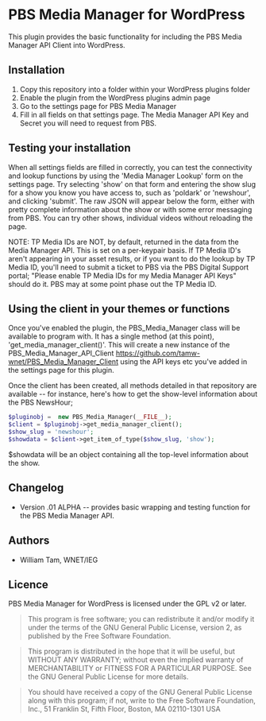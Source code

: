 # PBS Media Manager for WordPress

This plugin provides the basic functionality for including the PBS Media Manager API Client into WordPress.   

## Installation
1. Copy this repository into a folder within your WordPress plugins folder
2. Enable the plugin from the WordPress plugins admin page
3. Go to the settings page for PBS Media Manager 
4. Fill in all fields on that settings page.  The Media Manager API Key and Secret you will need to request from PBS.

## Testing your installation
When all settings fields are filled in correctly, you can test the connectivity and lookup functions by using the 'Media Manager Lookup' form on the settings page.   Try selecting 'show' on that form and entering the show slug for a show you know you have access to, such as 'poldark' or 'newshour', and clicking 'submit'.  The raw JSON will appear below the form, either with pretty complete information about the show or with some error messaging from PBS.  You can try other shows, individual videos without reloading the page.  

NOTE: TP Media IDs are NOT, by default, returned in the data from the Media Manager API.  This is set on a per-keypair basis.  If TP Media ID's aren't appearing in your asset results, or if you want to do the lookup by TP Media ID, you'll need to submit a ticket to PBS via the PBS Digital Support portal; "Please enable TP Media IDs for my Media Manager API Keys" should do it.   PBS may at some point phase out the TP Media ID.

## Using the client in your themes or functions
Once you've enabled the plugin, the PBS_Media_Manager class will be available to program with.  It has a single method (at this point), 'get_media_manager_client()'.   This will create a new instance of the PBS_Media_Manager_API_Client https://github.com/tamw-wnet/PBS_Media_Manager_Client using the API keys etc you've added in the settings page for this plugin.  

Once the client has been created, all methods detailed in that repository are available -- for instance, here's how to get the show-level information about the PBS NewsHour; 
```php
$pluginobj =  new PBS_Media_Manager(__FILE__);
$client = $pluginobj->get_media_manager_client();
$show_slug = 'newshour';
$showdata = $client->get_item_of_type($show_slug, 'show');
```
$showdata will be an object containing all the top-level information about the show.



## Changelog
* Version .01 ALPHA -- provides basic wrapping and testing function for the PBS Media Manager API. 

## Authors
* William Tam, WNET/IEG

## Licence
PBS Media Manager for WordPress is licensed under the GPL v2 or later.

> This program is free software; you can redistribute it and/or modify
it under the terms of the GNU General Public License, version 2, as
published by the Free Software Foundation.

> This program is distributed in the hope that it will be useful,
but WITHOUT ANY WARRANTY; without even the implied warranty of
MERCHANTABILITY or FITNESS FOR A PARTICULAR PURPOSE.  See the
GNU General Public License for more details.

> You should have received a copy of the GNU General Public License
along with this program; if not, write to the Free Software
Foundation, Inc., 51 Franklin St, Fifth Floor, Boston, MA  02110-1301  USA
